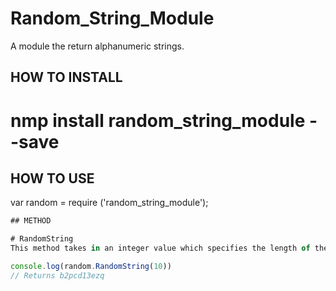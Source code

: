 # Random_String_Module
A module the return alphanumeric strings.

## HOW TO INSTALL
# nmp install random_string_module --save

## HOW TO USE
var random = require ('random_string_module');

```javascript
## METHOD

# RandomString
This method takes in an integer value which specifies the length of the returned strings.

console.log(random.RandomString(10))
// Returns b2pcd13ezq